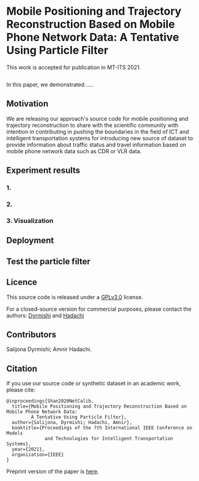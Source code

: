 # Mobile Positioning and Trajectory Reconstruction Based on Mobile Phone Network Data: A Tentative Using Particle Filter

This work is accepted for publication in MT-ITS 2021.

<img src="">

In this paper, we demonstrated .....

## Motivation
We are releasing our approach's source code for mobile positioning and trajectory reconstruction to share with the scientific community with intention in contributing in pushing the boundaries in the field of ICT and intelligent transportation systems for introducing new source of dataset to provide information about traffic status and travel information based on mobile phone network data such as CDR or VLR data. 

## Experiment results
### 1. 


### 2. 


### 3. Visualization

## Deployment


## Test the particle filter

## Licence 
This source code is released under a [GPLv3.0](https://github.com/simonwu53/NetCalib-Lidar-Camera-Auto-calibration/blob/master/LICENSE) license. 

For a closed-source version for commercial purposes, please contact the authors: [Dyrmishi](mailto:salijona.dyrmishi@uni.lu) and [Hadachi](mailto:hadachi@ut.ee)


## Contributors
Salijona Dyrmishi; Amnir Hadachi.  

## Citation 
If you use our source code or synthetic dataset in an academic work, please cite:
```
@inproceedings{Shan2020NetCalib,
  title={Mobile Positioning and Trajectory Reconstruction Based on Mobile Phone Network Data:
         A Tentative Using Particle Filter},
  author={Salijona, Dyrmishi; Hadachi, Amnir},
  booktitle={Proceedings of the 7th International IEEE Conference on Models 
              and Technologies for Intelligent Transportation Systems},
  year={2021},
  organization={IEEE}
}
```

Preprint version of the paper is [here]().


